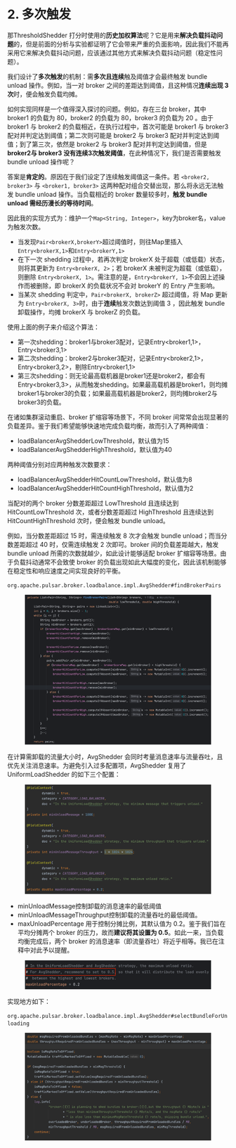 # 2. 多次触发

那ThresholdShedder 打分时使用的**历史加权算法**呢？它是用来**解决负载抖动问题**的，但是前面的分析与实验都证明了它会带来严重的负面影响，因此我们不能再采用它来解决负载抖动问题，应该通过其他方式来解决负载抖动问题（稳定性问题）。

我们设计了**多次触发**的机制：需**多次且连续**触及阈值才会最终触发 bundle unload 操作。例如，当一对 broker 之间的差距达到阈值，且这种情况**连续出现 3 次**时，便会触发负载均摊。

&#x20;

如何实现同样是一个值得深入探讨的问题。例如，存在三台 broker，其中 broker1 的负载为 80，broker2 的负载为 80，broker3 的负载为 20 。由于 broker1 与 broker2 的负载相近，在执行过程中，首次可能是 broker1 与 broker3 配对并判定达到阈值；第二次则可能是 broker2 与 broker3 配对并判定达到阈值；到了第三次，依然是 broker2 与 broker3 配对并判定达到阈值，但是**broker2与 broker3 没有连续3次触发阈值**，在此种情况下，我们是否需要触发 bundle unload 操作呢？

答案是**肯定的**。原因在于我们设定了连续触发阈值这一条件。若 `<broker2, broker3>` 与 `<broker1, broker3>` 这两种配对组合交替出现，那么将永远无法触发 bundle unload 操作。当负载相近的 broker 数量较多时，**触发 bundle unload 需经历漫长的等待时间**。

&#x20;

因此我的实现方式为：维护一个`Map<String, Integer>`，key为broker名，value为触发次数。

* 当发现`Pair<brokerX,brokerY>`超过阈值时，则往Map里插入`Entry<brokerX,1>`和`Entry<brokerY,1>`
* 在下一次 shedding 过程中，若再次判定 brokerX 处于超载（或低载）状态，则将其更新为 `Entry<brokerX, 2>`；若 brokerX 未被判定为超载（或低载），则删除 `Entry<brokerX, 1>`。需注意的是，`Entry<brokerY, 1>`不会因上述操作而被删除，即 brokerX 的负载状况不会对 brokerY 的 Entry 产生影响。
* 当某次 shedding 判定中，`Pair<brokerX, brokerZ>` 超过阈值，将 Map 更新为 `Entry<brokerX, 3>`时，由于**连续**触发次数达到阈值 3 ，因此触发 bundle 卸载操作，均摊 brokerX 与 brokerZ 的负载。



使用上面的例子来介绍这个算法：

* 第一次shedding：broker1与broker3配对，记录Entry\<broker1,1>，Entry\<broker3,1>
* 第二次shedding：broker2与broker3配对，记录Entry\<broker2,1>，Entry\<broker3,2>，剔除Entry\<broker1,1>
* 第三次shedding：则无论最高载机器是broker1还是broker2，都会有Entry\<broker3,3>，从而触发shedding。如果最高载机器是broker1，则均摊broker1与broker3的负载；如果最高载机器是broker2，则均摊broker2与broker3的负载。

&#x20;

在诸如集群滚动重启、broker 扩缩容等场景下，不同 broker 间常常会出现显著的负载差异。鉴于我们希望能够快速地完成负载均衡，故而引入了两种阈值：

* loadBalancerAvgShedderLowThreshold，默认值为15
* loadBalancerAvgShedderHighThreshold，默认值为40

两种阈值分别对应两种触发次数要求：

* loadBalancerAvgShedderHitCountLowThreshold，默认值为8
* loadBalancerAvgShedderHitCountHighThreshold，默认值为2

当配对的两个 broker 分数差距超过 LowThreshold 且连续达到 HitCountLowThreshold 次，或者分数差距超过 HighThreshold 且连续达到 HitCountHighThreshold 次时，便会触发 bundle unload。

例如，当分数差距超过 15 时，需连续触发 8 次才会触发 bundle unload；而当分数差距超过 40 时，仅需连续触发 2 次即可。broker 间的负载差距越大，触发 bundle unload 所需的次数就越少，如此设计能够适配 broker 扩缩容等场景。由于负载抖动通常不会致使 broker 的负载出现如此大幅度的变化，因此该机制能够在稳定性和响应速度之间实现良好的平衡。

`org.apache.pulsar.broker.loadbalance.impl.AvgShedder#findBrokerPairs`&#x20;

<figure><img src="../.gitbook/assets/image (2) (1).png" alt=""><figcaption></figcaption></figure>

在计算需卸载的流量大小时，AvgShedder 会同时考量消息速率与流量吞吐，且优先关注消息速率。为避免引入过多配置项，AvgShedder 复用了 UniformLoadShedder 的如下三个配置：

<figure><img src="../.gitbook/assets/image (3) (1).png" alt=""><figcaption></figcaption></figure>

* minUnloadMessage控制卸载的消息速率的最低阈值
* minUnloadMessageThroughput控制卸载的流量吞吐的最低阈值。
* maxUnloadPercentage 用于控制分摊比例，其默认值为 0.2。鉴于我们旨在平均分摊两个 broker 的压力，故而**建议将其设置为 0.5**。如此一来，当负载均衡完成后，两个 broker 的消息速率（即流量吞吐）将近乎相等。我已在注释中对此予以提醒。

<figure><img src="../.gitbook/assets/image (4) (1).png" alt=""><figcaption></figcaption></figure>

实现地方如下：

`org.apache.pulsar.broker.loadbalance.impl.AvgShedder#selectBundleForUnloading`

<figure><img src="../.gitbook/assets/image (5) (1).png" alt=""><figcaption></figcaption></figure>

